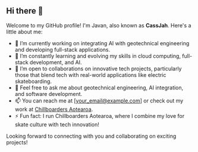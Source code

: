 ## Hi there 👋

Welcome to my GitHub profile! I'm Javan, also known as **CassJah**. Here's a little about me:

- 🔭 I’m currently working on integrating AI with geotechnical engineering and developing full-stack applications.
- 🌱 I’m constantly learning and evolving my skills in cloud computing, full-stack development, and AI.
- 👯 I’m open to collaborations on innovative tech projects, particularly those that blend tech with real-world applications like electric skateboarding.
- 💬 Feel free to ask me about geotechnical engineering, AI integration, and software development.
- 📫 You can reach me at [your_email@example.com] or check out my work at [Chillboarders Aotearoa](your_website_link).
- ⚡ Fun fact: I run Chillboarders Aotearoa, where I combine my love for skate culture with tech innovation!

Looking forward to connecting with you and collaborating on exciting projects!
